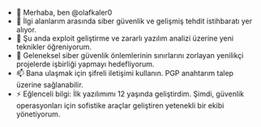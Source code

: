 - 👋 Merhaba, ben @olafkaler0
- 👀 İlgi alanlarım arasında siber güvenlik ve gelişmiş tehdit istihbaratı yer alıyor.
- 🌱 Şu anda exploit geliştirme ve zararlı yazılım analizi üzerine yeni teknikler öğreniyorum.
- 💞️ Geleneksel siber güvenlik önlemlerinin sınırlarını zorlayan yenilikçi projelerde işbirliği yapmayı hedefliyorum.
- 📫 Bana ulaşmak için şifreli iletişimi kullanın. PGP anahtarım talep üzerine sağlanabilir.
- ⚡ Eğlenceli bilgi: İlk yazılımımı 12 yaşında geliştirdim. Şimdi, güvenlik operasyonları için sofistike araçlar geliştiren yetenekli bir ekibi yönetiyorum.
